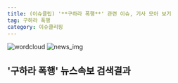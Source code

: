 ```yaml
---
title: (이슈클립) '**구하라 폭행**' 관련 이슈, 기사 모아 보기
tag: 구하라 폭행
category: 이슈클리핑
---
```

![wordcloud](https://s3.ap-northeast-2.amazonaws.com/lyrics101-wordcloud/2018-09-13-1536815763.png)
![news_img](https://user-images.githubusercontent.com/42597476/44507050-1206f400-a6e4-11e8-8d98-7ffbfebb353f.png)
## **'**구하라 폭행**'** 뉴스속보 검색결과

